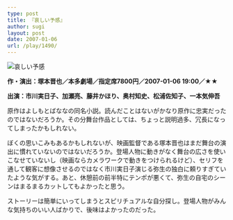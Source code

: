 ```yaml
---
type: post
title: 『哀しい予感』
author: sugi
layout: post
date: 2007-01-06
url: /play/1490/
---
```

<img src="/images/play/20070106.jpg" alt="哀しい予感" class="alignleft" />

**作・演出：塚本晋也／本多劇場／指定席7800円／2007-01-06 19:00／★★**

**出演：市川実日子、加瀬亮、藤井かほり、奥村知史、松浦佐知子、一本気伸吾**

原作はよしもとばななの同名小説。読んだことはないがかなり原作に忠実だったのではないだろうか。その分舞台作品としては、ちょっと説明過多、冗長になってしまったかもしれない。

ぼくの思いこみもあるかもしれないが、映画監督である塚本晋也はまだ舞台の演出に慣れていないのではないだろうか。登場人物に動きがなく舞台の広さを使いこなせていないし（映画ならカメラワークで動きをつけられるけど）、セリフを通して観客に想像させるのではなく市川実日子演じる弥生の独白に頼りすぎていたような気がする。あと、休憩前の前半特にテンポが悪くて、弥生の自宅のシーンはまるまるカットしてもよかったと思う。

ストーリーは簡単にいってしまうとスピリチュアルな自分探し。登場人物がみんな気持ちのいい人ばかりで、後味はよかったのだった。
